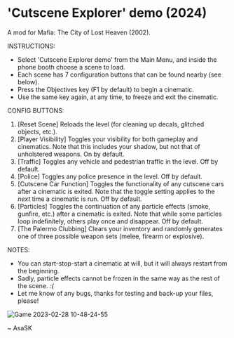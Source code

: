 # 'Cutscene Explorer' demo (2024)
A mod for Mafia: The City of Lost Heaven (2002).

INSTRUCTIONS:
- Select 'Cutscene Explorer demo' from the Main Menu, and inside the phone booth choose a scene to load.
- Each scene has 7 configuration buttons that can be found nearby (see below).
- Press the Objectives key (F1 by default) to begin a cinematic.
- Use the same key again, at any time, to freeze and exit the cinematic.

CONFIG BUTTONS:
1. [Reset Scene] Reloads the level (for cleaning up decals, glitched objects, etc.).
2. [Player Visibility] Toggles your visibility for both gameplay and cinematics. Note that this includes your shadow, but not that of unholstered weapons. On by default.
3. [Traffic] Toggles any vehicle and pedestrian traffic in the level. Off by default.
4. [Police] Toggles any police presence in the level. Off by default.
5. [Cutscene Car Function] Toggles the functionality of any cutscene cars after a cinematic is exited. Note that the toggle setting applies to the *next* time a cinematic is run. Off by default.
6. [Particles] Toggles the continuation of any particle effects (smoke, gunfire, etc.) after a cinematic is exited. Note that while some particles loop indefinitely, others play once and disappear. Off by default.
7. [The Palermo Clubbing] Clears your inventory and randomly generates one of three possible weapon sets (melee, firearm or explosive).

NOTES:
- You can start-stop-start a cinematic at will, but it will always restart from the beginning.
- Sadly, particle effects cannot be frozen in the same way as the rest of the scene. _:(_
- Let me know of any bugs, thanks for testing and back-up your files, please!

![Game 2023-02-28 10-48-24-55](https://user-images.githubusercontent.com/111624709/221832453-0e1536d7-d813-4815-8f5c-8da0c04420d0.png)

~ AsaSK